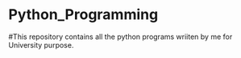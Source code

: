 # Python_Programming
#This repository contains all the python programs wriiten by me for University purpose.
